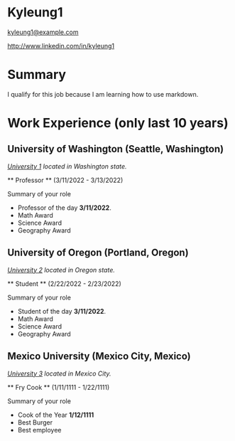 # Kyleung1

kyleung1@example.com

http://www.linkedin.com/in/kyleung1

# Summary

I qualify for this job because I am learning how to use markdown.

# Work Experience (only last 10 years)

## University of Washington (Seattle, Washington)

*[University 1](https://www.washington.edu/) located in Washington state.*

** Professor ** (3/11/2022 - 3/13/2022)

Summary of your role

- Professor of the day **3/11/2022**.
- Math Award
- Science Award
- Geography Award

## University of Oregon (Portland, Oregon)
*[University 2](https://www.uoregon.edu/) located in Oregon state.*

** Student ** (2/22/2022 - 2/23/2022)

Summary of your role

- Student of the day **3/11/2022**.
- Math Award
- Science Award
- Geography Award

## Mexico University (Mexico City, Mexico)
*[University 3](https://uceap.universityofcalifornia.edu/programs/national-autonomous-university-mexico) located in Mexico City.*

** Fry Cook ** (1/11/1111 - 1/22/1111)

Summary of your role

- Cook of the Year **1/12/1111**
- Best Burger
- Best employee


[University 1]: https://www.washington.edu/
[University 2]: https://www.uoregon.edu/
[University 3]: https://uceap.universityofcalifornia.edu/programs/national-autonomous-university-mexico